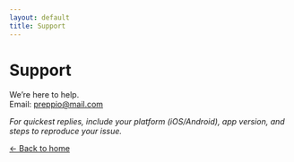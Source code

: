 ```yaml
---
layout: default
title: Support
---
```


# Support
We’re here to help.  
Email: [preppio@mail.com](mailto:preppio@mail.com)

_For quickest replies, include your platform (iOS/Android), app version, and steps to reproduce your issue._

[← Back to home](./index.md)
